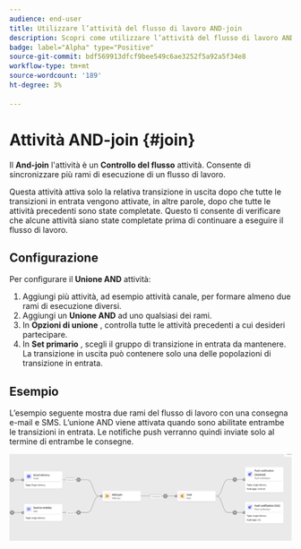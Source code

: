 ```yaml
---
audience: end-user
title: Utilizzare l’attività del flusso di lavoro AND-join
description: Scopri come utilizzare l’attività del flusso di lavoro AND-join
badge: label="Alpha" type="Positive"
source-git-commit: bdf569913dfcf9bee549c6ae3252f5a92a5f34e8
workflow-type: tm+mt
source-wordcount: '189'
ht-degree: 3%

---
```



# Attività AND-join {#join}

Il **And-join** l&#39;attività è un **Controllo del flusso** attività. Consente di sincronizzare più rami di esecuzione di un flusso di lavoro.

Questa attività attiva solo la relativa transizione in uscita dopo che tutte le transizioni in entrata vengono attivate, in altre parole, dopo che tutte le attività precedenti sono state completate. Questo ti consente di verificare che alcune attività siano state completate prima di continuare a eseguire il flusso di lavoro.

## Configurazione

Per configurare il **Unione AND** attività:

1. Aggiungi più attività, ad esempio attività canale, per formare almeno due rami di esecuzione diversi.
1. Aggiungi un **Unione AND** ad uno qualsiasi dei rami.
1. In **Opzioni di unione** , controlla tutte le attività precedenti a cui desideri partecipare.
1. In **Set primario** , scegli il gruppo di transizione in entrata da mantenere. La transizione in uscita può contenere solo una delle popolazioni di transizione in entrata.

## Esempio

L’esempio seguente mostra due rami del flusso di lavoro con una consegna e-mail e SMS. L’unione AND viene attivata quando sono abilitate entrambe le transizioni in entrata. Le notifiche push verranno quindi inviate solo al termine di entrambe le consegne.

![](../assets/workflow-andjoin-example.png)